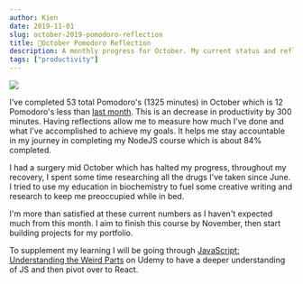 ```yaml
---
author: Kien
date: 2019-11-01
slug: october-2019-pomodoro-reflection
title: 🍅October Pomodoro Reflection
description: A monthly progress for October. My current status and reflection on my productivity, goals and achievements.
tags: ["productivity"]
---
```


![](https://images.unsplash.com/photo-1474591424615-7fe467c7fac9?ixlib=rb-1.2.1&ixid=eyJhcHBfaWQiOjEyMDd9&auto=format&fit=crop&w=1267&q=80)

I’ve completed 53 total Pomodoro's (1325 minutes) in October which is 12 Pomodoro's less than [last month](/055-september-2019-pomodoro/). This is an decrease in productivity by 300 minutes. Having reflections allow me to measure how much I’ve done and what I’ve accomplished to achieve my goals. It helps me stay accountable in my journey in completing my NodeJS course which is about 84% completed.

I had a surgery mid October which has halted my progress, throughout my recovery, I spent some time researching all the drugs I've taken since June. I tried to use my education in biochemistry to fuel some creative writing and research to keep me preoccupied while in bed.

I'm more than satisfied at these current numbers as I haven't expected much from this month. I aim to finish this course by November, then start building projects for my portfolio.

To supplement my learning I will be going through <a href='https://www.udemy.com/course/understand-javascript/' target="_target">JavaScript: Understanding the Weird Parts</a> on Udemy to have a deeper understanding of JS and then pivot over to React.
